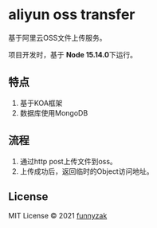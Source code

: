 # aliyun oss transfer

基于阿里云OSS文件上传服务。

项目开发时，基于 **Node 15.14.0**下运行。


## 特点

1. 基于KOA框架
2. 数据库使用MongoDB

## 流程

1. 通过http post上传文件到oss。
2. 上传成功后，返回临时的Object访问地址。


## License

MIT License © 2021 [funnyzak](https://github.com/funnyzak)
